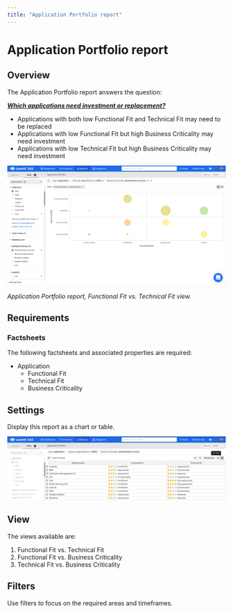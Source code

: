 ```yaml
---
title: "Application Portfolio report"
---
```


# Application Portfolio report

## Overview

The Application Portfolio report answers the question:

***[Which applications need investment or replacement?](../questions.md#application)***

- Applications with both low Functional Fit and Technical Fit may need to be replaced
- Applications with low Functional Fit but high Business Criticality may need investment
- Applications with low Technical Fit but high Business Criticality may need investment

![](../assets/images/application-portfolio.png)

*Application Portfolio report, Functional Fit vs. Technical Fit view.*

## Requirements

### Factsheets

The following factsheets and associated properties are required:

- Application
    - Functional Fit
    - Technical Fit
    - Business Criticality

<!--
### Tags 

No tags are required for this report.

### Other requirement

No other requirements
-->

## Settings

Display this report as a chart or table. 

![](../assets/images/application-portfolio-table.png)

## View

The views available are:

1. Functional Fit vs. Technical Fit 
1. Functional Fit vs. Business Criticality 
1. Technical Fit vs. Business Criticality 
## Filters

Use filters to focus on the required areas and timeframes.

<!--
#### Editing

This report cannot be edited
--> 
